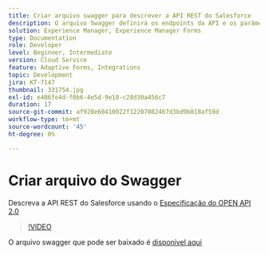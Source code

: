 ```yaml
---
title: Criar arquivo swagger para descrever a API REST do Salesforce
description: O arquivo Swagger definirá os endpoints da API e os parâmetros de entrada e saída
solution: Experience Manager, Experience Manager Forms
type: Documentation
role: Developer
level: Beginner, Intermediate
version: Cloud Service
feature: Adaptive Forms, Integrations
topic: Development
jira: KT-7147
thumbnail: 331754.jpg
exl-id: e406fe4d-f0b6-4e5d-9e18-c28d30a456c7
duration: 17
source-git-commit: af928e60410022f12207082467d3bd9b818af59d
workflow-type: tm+mt
source-wordcount: '45'
ht-degree: 0%

---
```


# Criar arquivo do Swagger

Descreva a API REST do Salesforce usando o [Especificação do OPEN API 2.0](https://swagger.io/docs/specification/2-0/basic-structure/)

>[!VIDEO](https://video.tv.adobe.com/v/331754?quality=12&learn=on)

O arquivo swagger que pode ser baixado é [disponível aqui](assets/sfdc-rest-swagger.zip)
